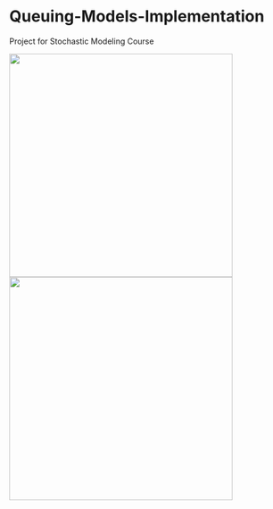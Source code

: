 # Queuing-Models-Implementation
Project for Stochastic Modeling Course

<img src="https://github.com/nourhan031/Queuing-Models-Implementation/mm1_rules.jpeg" width="400" > 
<br>
<img src="https://github.com/nourhan031/Queuing-Models-Implementation/mmk_rules.jpeg" width="400" > 
